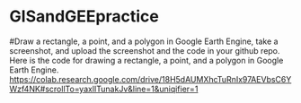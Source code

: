 # GISandGEEpractice
#Draw a rectangle, a point, and a polygon in Google Earth Engine, take a screenshot, and upload the screenshot and the code in your github repo. 
Here is the code for drawing a rectangle, a point, and a polygon in Google Earth Engine.
https://colab.research.google.com/drive/18H5dAUMXhcTuRnIx97AEVbsC6YWzf4NK#scrollTo=yaxlITunakJv&line=1&uniqifier=1
